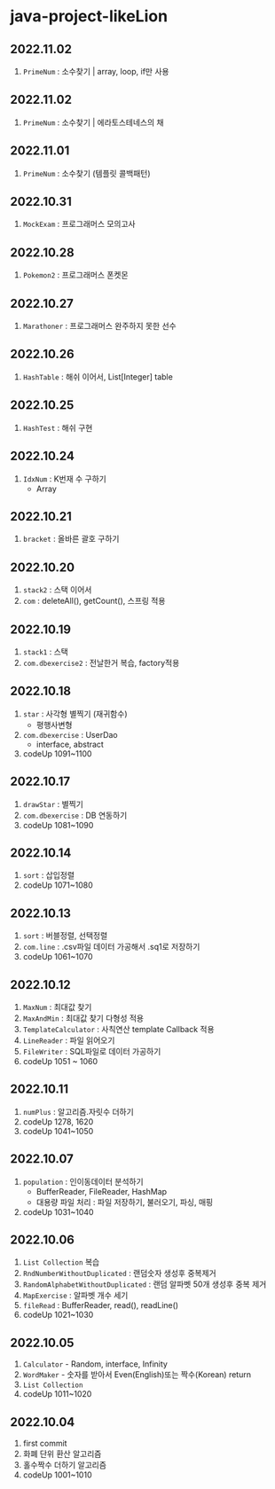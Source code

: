 # java-project-likeLion

## 2022.11.02
1. `PrimeNum` : 소수찾기 | array, loop, if만 사용

## 2022.11.02
1. `PrimeNum` : 소수찾기 | 에라토스테네스의 채

## 2022.11.01
1. `PrimeNum` : 소수찾기 (템플릿 콜백패턴)

## 2022.10.31
1. `MockExam` : 프로그래머스 모의고사

## 2022.10.28
1. `Pokemon2` : 프로그래머스 폰켓몬

## 2022.10.27
1. `Marathoner` : 프로그래머스 완주하지 못한 선수

## 2022.10.26
1. `HashTable` : 해쉬 이어서, List[Integer] table

## 2022.10.25
1. `HashTest` : 해쉬 구현

## 2022.10.24
1. `IdxNum` : K번재 수 구하기
   - Array

## 2022.10.21
1. `bracket` : 올바른 괄호 구하기

## 2022.10.20
1. `stack2` : 스택 이어서
2. `com` : deleteAll(), getCount(), 스프링 적용

## 2022.10.19
1. `stack1` : 스택
2. `com.dbexercise2` : 전날한거 복습, factory적용

## 2022.10.18
1. `star` : 사각형 별찍기 (재귀함수)
   - 평행사변형
2. `com.dbexercise` : UserDao
   - interface, abstract
3. codeUp 1091~1100

## 2022.10.17
1. `drawStar` : 별찍기
2. `com.dbexercise` : DB 연동하기
3. codeUp 1081~1090

## 2022.10.14
1. `sort` : 삽입정렬
2. codeUp 1071~1080

## 2022.10.13
1. `sort` : 버블정렬, 선택정렬
2. `com.line` : .csv파일 데이터 가공해서 .sq1로 저장하기
3. codeUp 1061~1070

## 2022.10.12
1. `MaxNum` : 최대값 찾기
2. `MaxAndMin` : 최대값 찾기 다형성 적용
3. `TemplateCalculator` : 사칙연산 template Callback 적용
4. `LineReader` : 파일 읽어오기
5. `FileWriter` : SQL파일로 데이터 가공하기
6. codeUp 1051 ~ 1060

## 2022.10.11
1. `numPlus` : 알고리즘.자릿수 더하기 
2. codeUp 1278, 1620
3. codeUp 1041~1050

## 2022.10.07
1. `population` : 인이동데이터 분석하기
   - BufferReader, FileReader, HashMap
   - 대용량 파일 처리 : 파일 저장하기, 불러오기, 파싱, 매핑
2. codeUp 1031~1040

## 2022.10.06
1. `List Collection` 복습
2. `RndNumberWithoutDuplicated` : 랜덤숫자 생성후 중복제거
3. `RandomAlphabetWithoutDuplicated` : 랜덤 알파벳 50개 생성후 중복 제거
4. `MapExercise` : 알파벳 개수 세기
5. `fileRead` : BufferReader, read(), readLine()
6. codeUp 1021~1030

## 2022.10.05
1. `Calculator` - Random, interface, Infinity
2. `WordMaker` - 숫자를 받아서 Even(English)또는 짝수(Korean) return
3. `List Collection`
4. codeUp 1011~1020

## 2022.10.04
1. first commit
2. 화폐 단위 환산 알고리즘
3. 홀수짝수 더하기 알고리즘 
4. codeUp 1001~1010
